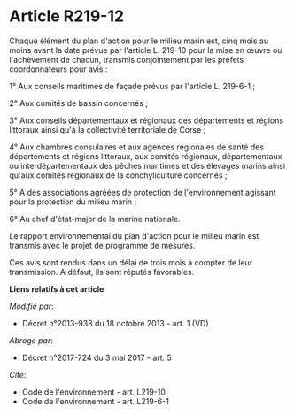 # Article R219-12

Chaque élément du plan d'action pour le milieu marin est, cinq mois au moins avant la date prévue par l'article L. 219-10
pour la mise en œuvre ou l'achèvement de chacun, transmis conjointement par les préfets coordonnateurs pour avis :

1° Aux conseils maritimes de façade prévus par l'article L. 219-6-1 ;

2° Aux comités de bassin concernés ;

3° Aux conseils départementaux et régionaux des départements et régions littoraux ainsi qu'à la collectivité territoriale de
Corse ;

4° Aux chambres consulaires et aux agences régionales de santé des départements et régions littoraux, aux comités régionaux,
départementaux ou interdépartementaux des pêches maritimes et des élevages marins ainsi qu'aux comités régionaux de la
conchyliculture concernés ;

5° A des associations agréées de protection de l'environnement agissant pour la protection du milieu marin ;

6° Au chef d'état-major de la marine nationale.

Le rapport environnemental du plan d'action pour le milieu marin est transmis avec le projet de programme de mesures.

Ces avis sont rendus dans un délai de trois mois à compter de leur transmission. A défaut, ils sont réputés favorables.

**Liens relatifs à cet article**

_Modifié par_:

  - Décret n°2013-938 du 18 octobre 2013 - art. 1 (VD)

_Abrogé par_:

  - Décret n°2017-724 du 3 mai 2017 - art. 5

_Cite_:

  - Code de l'environnement - art. L219-10
  - Code de l'environnement - art. L219-6-1
